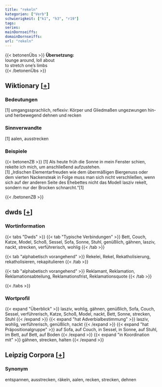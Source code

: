 ```yaml
---
title: "rekeln"
kategorien: ["Verb"]
schwierigkeit: ["k1", "h3", "r19"]
tags:
series:
mainDornseiffs:
domainDornseiffs:
url: "rekeln"
---
```


{{< betonenÜbs >}}
**Übersetzung:**  
lounge around, loll about  
to stretch one’s limbs  
{{< /betonenÜbs >}}

## Wiktionary [[+](https://de.wiktionary.org/wiki/rekeln)]

### Bedeutungen
[1] umgangssprachlich, reflexiv: Körper und Gliedmaßen ungezwungen hin- und herbewegend dehnen und recken  

### Sinnverwandte
[1] aalen, ausstrecken  

### Beispiele
{{< betonenZB >}}
[1] Als heute früh die Sonne in mein Fenster schien, rekelte ich mich, um anschließend aufzustehen.  
[1] „Irdischen Elementarfreuden wie dem übermäßigen Biergenuss oder dem vierten Nackensteak in Folge muss man sich nicht verschließen, wenn sich auf der anderen Seite des Ehebettes nicht das Modell lasziv rekelt, sondern nur der Brocken schnarcht.“[1]  

{{< /betonenZB >}}


## dwds [[+](https://www.dwds.de/wb/rekeln)]

### Wortinformation
{{< tabs "Dwds" >}}
{{< tab "Typische Verbindungen" >}}
Bett, Couch, Katze, Model, Schoß, Sessel, Sofa, Sonne, Stuhl, genüßlich, gähnen, lasziv, nackt, strecken, verführerisch, wohlig
{{< /tab >}}

{{< tab "alphabetisch vorangehend" >}}
Rekelei, Rekel, Rekatholisierung, rekatholisieren, rekapitulieren
{{< /tab >}}

{{< tab "alphabetisch vorangehend" >}}
Reklamant, Reklamation, Reklamationsabteilung, Reklamationsfrist, Reklamationsquote
{{< /tab >}}

{{< /tabs >}}

### Wortprofil
{{< expand "Überblick" >}} lasziv, wohlig, gähnen, genüßlich, Sofa, Couch, Sessel, verführerisch, Katze, Schoß, Model, nackt, Bett, Sonne, strecken, Stuhl {{< /expand >}}
{{< expand "hat Adverbialbestimmung" >}} lasziv, wohlig, verführerisch, genüßlich, nackt {{< /expand >}}
{{< expand "hat Präpositionalgruppe" >}} auf Sofa, auf Couch, in Sessel, in Sonne, auf Stuhl, im Bett, auf Bett, auf Boden {{< /expand >}}
{{< expand "in Koordination mit" >}} gähnen, strecken, halten {{< /expand >}}

## Leipzig Corpora [[+](https://corpora.uni-leipzig.de/en/res?word=rekeln&corpusId=deu_newscrawl-public_2018)]


### Synonym
entspannen, ausstrecken, räkeln, aalen, recken, strecken, dehnen

